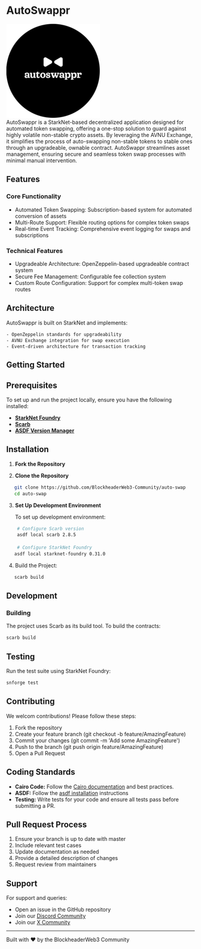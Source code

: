 # AutoSwappr

<img src='./images/autoswappr.png' alt="autoswappr logo" width="250" height="auto"><br>
AutoSwappr is a StarkNet-based decentralized application designed for automated token swapping, offering a one-stop solution to guard against highly volatile non-stable crypto assets. By leveraging the AVNU Exchange, it simplifies the process of auto-swapping non-stable tokens to stable ones through an upgradeable, ownable contract. AutoSwappr streamlines asset management, ensuring secure and seamless token swap processes with minimal manual intervention.

## Features

### Core Functionality

- Automated Token Swapping: Subscription-based system for automated conversion of assets
- Multi-Route Support: Flexible routing options for complex token swaps
- Real-time Event Tracking: Comprehensive event logging for swaps and subscriptions

### Technical Features

- Upgradeable Architecture: OpenZeppelin-based upgradeable contract system
- Secure Fee Management: Configurable fee collection system
- Custom Route Configuration: Support for complex multi-token swap routes

## Architecture

AutoSwappr is built on StarkNet and implements:

    - OpenZeppelin standards for upgradeability
    - AVNU Exchange integration for swap execution
    - Event-driven architecture for transaction tracking

## Getting Started

## Prerequisites

To set up and run the project locally, ensure you have the following installed:

- [**StarkNet Foundry**](https://foundry-rs.github.io/starknet-foundry/index.html)
- [**Scarb**](https://docs.swmansion.com/scarb/download.html)
- [**ASDF Version Manager**](https://asdf-vm.com/guide/getting-started.html)

## Installation

1. **Fork the Repository**

2. **Clone the Repository**

```bash
   git clone https://github.com/BlockheaderWeb3-Community/auto-swap
   cd auto-swap
```

3. **Set Up Development Environment**

   To set up development environment:

```bash
    # Configure Scarb version
    asdf local scarb 2.8.5

    # Configure StarkNet Foundry
   asdf local starknet-foundry 0.31.0
```

4. Build the Project:

```bash
   scarb build
```

## Development

### Building

The project uses Scarb as its build tool. To build the contracts:

```bash
scarb build
```

## Testing

Run the test suite using StarkNet Foundry:

```bash
snforge test
```

## Contributing

We welcom contributions! Please follow these steps:

1. Fork the repository
2. Create your feature branch (git checkout -b feature/AmazingFeature)
3. Commit your changes (git commit -m 'Add some AmazingFeature')
4. Push to the branch (git push origin feature/AmazingFeature)
5. Open a Pull Request

## Coding Standards

- **Cairo Code:** Follow the [Cairo documentation](https://www.cairo-lang.org/docs/) and best practices.
- **ASDF:** Follow the [asdf installation](https://asdf-vm.com/guide/getting-started.html) instructions
- **Testing:** Write tests for your code and ensure all tests pass before submitting a PR.

## Pull Request Process

1. Ensure your branch is up to date with master
2. Include relevant test cases
3. Update documentation as needed
4. Provide a detailed description of changes
5. Request review from maintainers

## Support

For support and queries:

- Open an issue in the GitHub repository
- Join our [Discord Community](https://discord.gg/vdpdbssf)
- Join our [X Community](https://x.com/blockheaderweb3)

---

Built with ❤️ by the BlockheaderWeb3 Community
